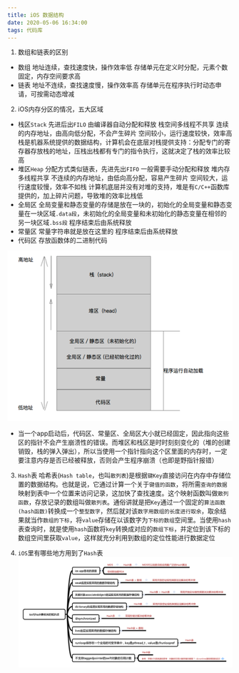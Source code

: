 ```yaml
---
title: iOS 数据结构
date: 2020-05-06 16:34:00
tags: 代码库
---
```


1. 数组和链表的区别
* 数组
地址连续，查找速度快，操作效率低
存储单元在定义时分配，元素个数固定，内存空间要求高
* 链表
地址不连续，查找速度慢，操作效率高
存储单元在程序执行时动态申请，可按需动态增减

2. iOS内存分区的情况，五大区域
* 栈区`Stack`
先进后出`FILO`
由编译器自动分配和释放
栈空间多线程不共享
连续的内存地址，由高向低分配，不会产生碎片
空间较小，运行速度较快，效率高
栈是机器系统提供的数据结构，计算机会在底层对栈提供支持：分配专门的寄存器存放栈的地址，压栈出栈都有专门的指令执行，这就决定了栈的效率比较高
* 堆区`Heap`
分配方式类似链表，先进先出`FIFO`
一般需要手动分配和释放
堆内存多线程共享
不连续的内存地址，由低向高分配，容易产生碎片
空间较大，运行速度较慢，效率不如栈
计算机底层并没有对堆的支持，堆是有`C/C++`函数库提供的，加上碎片问题，导致堆的效率比栈低
* 全局区
全局变量和静态变量的存储是放在一块的，初始化的全局变量和静态变量在一块区域`.data段`，未初始化的全局变量和未初始化的静态变量在相邻的另一块区域`.bss段`
程序结束后由系统释放
* 常量区
常量字符串就是放在这里的
程序结束后由系统释放
* 代码区
存放函数体的二进制代码

![内存分区](https://raw.githubusercontent.com/Gsl201600/PicGoImg/master/img2020/2020.05.06.01.png)

* 当一个app启动后，代码区、常量区、全局区大小就已经固定，因此指向这些区的指针不会产生崩溃性的错误。而堆区和栈区是时时刻刻变化的（堆的创建销毁，栈的弹入弹出），所以当使用一个指针指向这个区里面的内存时，一定要注意内存是否已经被释放，否则会产生程序崩溃（也即是野指针报错）

3. `Hash`表
哈希表(`Hash table`，也叫`散列表`)是根据`键Key`直接访问在内存中存储位置的数据结构。也就是说，它通过计算一个关于`键值的函数`，将所需`查询的数据`映射到表中一个位置来访问记录，这加快了查找速度。这个映射函数叫做`散列函数`，存放记录的数组叫做`散列表`。通俗讲就是把`Key`通过一个固定的`算法函数(hash函数)`转换成一个`整型数字`，然后就对该`数字用数组的长度进行取余`，取余结果就当作`数组的下标`，将`value`存储在以该数字为`下标的数组`空间里。当使用`hash`表查询时，就是使用`hash`函数将`key`转换成对应的`数组下标`，并定位到该下标的数组空间里获取`value`，这样就充分利用到数组的定位性能进行数据定位

4. `iOS`里有哪些地方用到了`Hash`表
![](https://raw.githubusercontent.com/Gsl201600/PicGoImg/master/img2020/2020.05.06.02.png)
